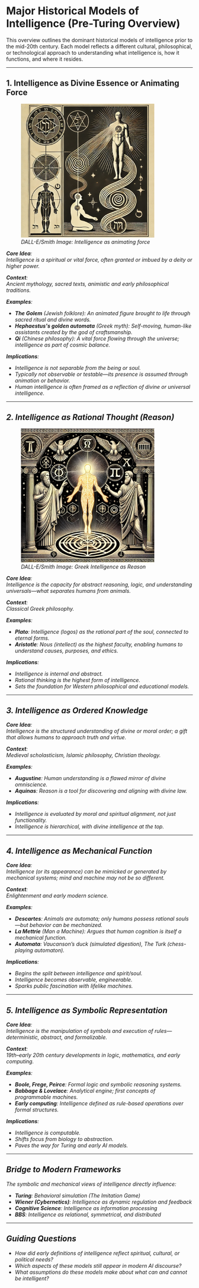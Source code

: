 # Major Historical Models of Intelligence (Pre-Turing Overview)

This overview outlines the dominant historical models of intelligence prior to the mid-20th century. Each model reflects a different cultural, philosophical, or technological approach to understanding what intelligence is, how it functions, and where it resides.

---

## 1. Intelligence as Divine Essence or Animating Force
<figure>
<img src="https://github.com/CHI-CityTech/AI-Curriculum/blob/main/Collaborative%20AI/resources/assets/DALL-E-intelligence%20as%20a%20divine%20animating%20force.png" alt="Description of the image" width="360", alt="Intelligence as Divine Essence">
  <figcaption><i>DALL-E/Smith Image: Intelligence as animating force<?i></figcaption>
</figure>



**Core Idea**:  
Intelligence is a spiritual or vital force, often granted or imbued by a deity or higher power.

**Context**:  
Ancient mythology, sacred texts, animistic and early philosophical traditions.

**Examples**:
- **The Golem** (Jewish folklore): An animated figure brought to life through sacred ritual and divine words.
- **Hephaestus's golden automata** (Greek myth): Self-moving, human-like assistants created by the god of craftsmanship.
- **Qi** (Chinese philosophy): A vital force flowing through the universe; intelligence as part of cosmic balance.

**Implications**:
- Intelligence is *not separable* from the being or soul.
- Typically *not observable or testable*—its presence is assumed through animation or behavior.
- Human intelligence is often framed as a reflection of divine or universal intelligence.

---

## 2. Intelligence as Rational Thought (Reason)
<figure>
<img src="https://github.com/CHI-CityTech/AI-Curriculum/blob/main/Collaborative%20AI/resources/assets/DALL-E%202025%20-%20Intelligence%20as%20Reason%20Greek.jpg", width="360", alt="Intelligence as Divine Essence">
  <figcaption><i>DALL-E/Smith Image: Greek Intelligence as Reason</i></figcaption>
</figure>  


**Core Idea**:  
Intelligence is the capacity for abstract reasoning, logic, and understanding universals—what separates humans from animals.

**Context**:  
Classical Greek philosophy.

**Examples**:
- **Plato**: Intelligence (*logos*) as the rational part of the soul, connected to eternal forms.
- **Aristotle**: *Nous* (intellect) as the highest faculty, enabling humans to understand causes, purposes, and ethics.

**Implications**:
- Intelligence is internal and abstract.
- Rational thinking is the highest form of intelligence.
- Sets the foundation for Western philosophical and educational models.

---

## 3. Intelligence as Ordered Knowledge

**Core Idea**:  
Intelligence is the structured understanding of divine or moral order; a gift that allows humans to approach truth and virtue.

**Context**:  
Medieval scholasticism, Islamic philosophy, Christian theology.

**Examples**:
- **Augustine**: Human understanding is a flawed mirror of divine omniscience.
- **Aquinas**: Reason is a tool for discovering and aligning with divine law.

**Implications**:
- Intelligence is evaluated by *moral and spiritual alignment*, not just functionality.
- Intelligence is *hierarchical*, with divine intelligence at the top.

---

## 4. Intelligence as Mechanical Function

**Core Idea**:  
Intelligence (or its appearance) can be mimicked or generated by mechanical systems; mind and machine may not be so different.

**Context**:  
Enlightenment and early modern science.

**Examples**:
- **Descartes**: Animals are automata; only humans possess rational souls—but behavior can be mechanized.
- **La Mettrie** (*Man a Machine*): Argues that human cognition is itself a mechanical function.
- **Automata**: Vaucanson’s duck (simulated digestion), The Turk (chess-playing automaton).

**Implications**:
- Begins the split between intelligence and spirit/soul.
- Intelligence becomes observable, engineerable.
- Sparks public fascination with lifelike machines.

---

## 5. Intelligence as Symbolic Representation

**Core Idea**:  
Intelligence is the manipulation of symbols and execution of rules—deterministic, abstract, and formalizable.

**Context**:  
19th–early 20th century developments in logic, mathematics, and early computing.

**Examples**:
- **Boole, Frege, Peirce**: Formal logic and symbolic reasoning systems.
- **Babbage & Lovelace**: Analytical engine; first concepts of programmable machines.
- **Early computing**: Intelligence defined as rule-based operations over formal structures.

**Implications**:
- Intelligence is *computable*.
- Shifts focus from biology to abstraction.
- Paves the way for Turing and early AI models.

---

## Bridge to Modern Frameworks

The symbolic and mechanical views of intelligence directly influence:

- **Turing**: Behavioral simulation (The Imitation Game)
- **Wiener (Cybernetics)**: Intelligence as dynamic regulation and feedback
- **Cognitive Science**: Intelligence as information processing
- **BBS**: Intelligence as relational, symmetrical, and distributed

---

## Guiding Questions

- How did early definitions of intelligence reflect spiritual, cultural, or political needs?
- Which aspects of these models still appear in modern AI discourse?
- What assumptions do these models make about what *can* and *cannot* be intelligent?


